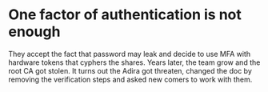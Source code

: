 # One factor of authentication is not enough

They accept the fact that password may leak and decide to use MFA with hardware tokens that cyphers the shares.
Years later, the team grow and the root CA got stolen.
It turns out the Adira got threaten, changed the doc by removing the verification steps and asked new comers to work with them.

